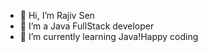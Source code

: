 - 👋 Hi, I’m Rajiv Sen
- 👀 I’m a Java FullStack developer
- 🌱 I’m currently learning Java!Happy coding



<!---
rajivsen511/rajivsen511 is a ✨ special ✨ repository because its `README.md` (this file) appears on your GitHub profile.
You can click the Preview link to take a look at your changes.
--->
